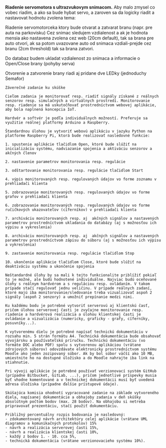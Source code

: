 **Riadenie servomotora s ultrazvukovym snimacom.**
Aby malo zmysel co vobec riadim, a ako sa bude hybat servo, a zaroven sa da logicky riadit a nastavovat hodnotu zvolena tema:

Riadenie servomotorceka ktory bude otvarat a zatvarat branu (napr. pre auta na parkovisku)
Cez snimac sledujem vzdialenost a ak je hodnota mensia ako nastavena zvolena cez web (20cm default),
tak sa brana pre auto otvori, ak sa potom uvazovane auto od snimaca vzdiali-prejde cez branu (2cm threshold)
tak sa brana zatvori. 

Do databaz budem ukladat vzdialenost zo snimaca a informacie o Open/Close brany (pohyby serva)

Otvorenie a zatvorenie brany riadi aj pridane dve LEDky (jednoduchy Semafor)

~~~~~~~~~~~~~~~~~~~~~~~~~~~~~~~~~~~~~~~~~~~~~~~~~~~~~~~~~~~~~~~~~~~~~~~~~~~~~~~~~~~~~~~~~~~~~~~~~~~~~~~~~~~~~~~~~~~~~~~~~~~~~~~~~~~~~~~~~~~~~~~
Záverečné zadanie ku skúške

Cieľom zadania je monitorovať resp. riadiť signály získané z reálnych senzorov resp. simulačných a virtuálnych prostredí. Monitorovanie resp. riadenie sa má uskutočňovať prostredníctvom webovej aplikácie, aby bola naplnená koncepcia IoT.

Hardvér a softvér je podľa individuálnych možností. Preferuje sa využitie reálnej platformy Arduino a Raspberry.

Štandardnou úlohou je vytvoriť webovú aplikáciu v jazyku Python na platforme Raspberry Pi, ktorá bude realizovať nasledovné funkcie:

1. spustenie aplikácie tlačidlom Open, ktoré bude slúžiť na inicializáciu systému, nadviazanie spojenia a aktiváciu senzorov a akčných členov

2. nastavenie parametrov monitorovania resp. regulácie

3. odštartovanie monitorovania resp. regulácie tlačidlom Start

4. výpis monitorovaných resp. regulovaných údajov vo forme zoznamu v prehliadači klienta

5. zobrazovanie monitorovaných resp. regulovaných údajov vo forme grafov v prehliadači klienta

6. zobrazovanie monitorovaných resp. regulovaných údajov vo forme ručičkových ukazovateľov (cíferníkov) v prehliadači klienta

7. archiváciu monitorovaných resp. aj  akčných signálov a nastavených parametrov prostredníctvom ukladania do databázy (aj s možnosťou ich výpisu a vykreslenia)

8. archiváciu monitorovaných resp. aj  akčných signálov a nastavených parametrov prostredníctvom zápisu do súboru (aj s možnosťou ich výpisu a vykreslenia)

9. zastavenie monitorovania resp. regulácie tlačidlom Stop

10. ukončenie aplikácie tlačidlom Close, ktoré bude slúžiť na deaktiváciu systému a ukončenie spojenia

Neštandardné úlohy by sa mali k tejto funkcionalite priblížiť pokiaľ to je možné, ale budú hodnotené individuálne. Najviac budú oceňované úlohy s reálnym hardvérom a s reguláciou resp. ovládaním. V takom prípade stačí regulovať jednu veličinu. V prípade reálnych zadaní, ktoré majú iba monitorovanie/sledovanie treba vizualizovať aspoň 2 signály (aspoň 2 senzory) a umožniť prepínanie medzi nimi.

Ku každému bodu je potrebné vytvoriť serverovú aj klientskú časť, pričom úlohou serverovej časti je zvyčajne monitorovanie resp. riadenie a hardvérová realizácia a úlohou klientskej časti je ovládanie a vizualizácia (numericky, graficky - grafy, cíferníky, posuvníky...).

K vytvorenému dielu je potrebné napísať technickú dokumentáciu v rozsahu min. 5 strán formátu A4. Technická dokumentácia bude obsahovať vývojársku a používateľskú príručku. Technickú dokumentáciu (vo formáte DOC alebo PDF) spolu s vytvorenou aplikáciou (vrátane zdrojových súborov) odovzdávate elektronicky prostredníctvom systému Moodle ako jeden zozipovaný súbor. Ak by bol súbor väčší ako 10 MB, umiestnite ho na dostupné úložisko a do Moodle nahrajte iba link na stiahnutie.

Pri vývoji aplikácie je potrebné používať verzionovací systém GitHub (prípadne Bitbucket, GitLab, ...), pričom jednotlivé príspevky musia byť vhodne komentované a v technickej dokumentácii musí byť uvedená adresa úložiska (prípadne ďalšie prístupové údaje).

Skúšajúca komisia ohodnotí vypracované zadanie na základe vytvoreného diela, napísanej dokumentácie a obhajoby zadania v deň skúšky absolútnym počtom bodov (max. 28 bodov). Na obhajobu si netreba pripravovať prezentáciu, stačí použiť dokumentáciu.

Približný percentuálny rozpis bodovania je nasledovný:
- zdokumentovaný návrh architektúry celej aplikácie (vrátane UML diagramov a komunikačných protokolov) 15%
- návrh a realizácia serverovej časti 15%,
- návrh a realizácia klientskej časti 10%,
- každý z bodov 1. - 10. cca 5%,
- technická dokumentácia (vrátane verzionovacieho systému 10%).


